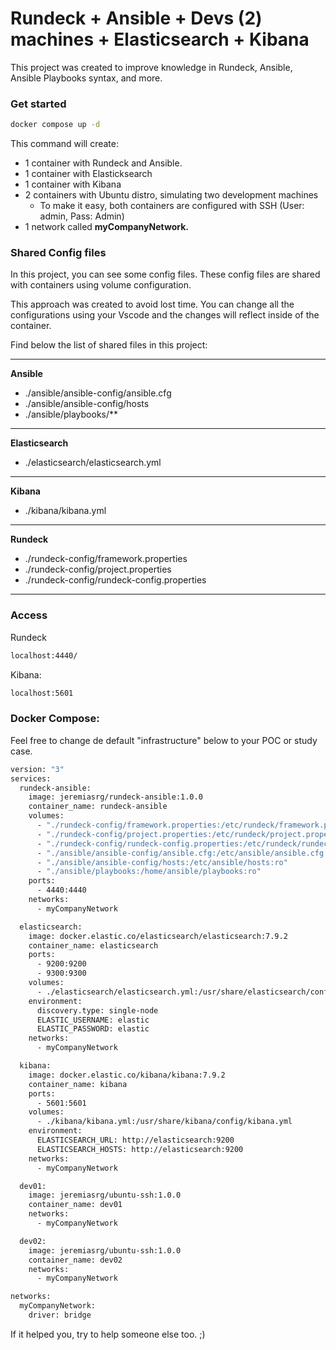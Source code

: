 # Rundeck + Ansible + Devs (2) machines + Elasticsearch + Kibana

This project was created to improve knowledge in Rundeck, Ansible, Ansible Playbooks syntax, and more.

### Get started

```bash
docker compose up -d
```

This command will create:

- 1 container with Rundeck and Ansible.
- 1 container with Elasticksearch
- 1 container with Kibana
- 2 containers with Ubuntu distro, simulating two development machines
  - To make it easy, both containers are configured with SSH (User: admin, Pass: Admin)
- 1 network called **myCompanyNetwork.**

### Shared Config files

In this project, you can see some config files. These config files are shared with containers using volume configuration.

This approach was created to avoid lost time. You can change all the configurations using your Vscode and the changes will reflect inside of the container.

Find below the list of shared files in this project:

---

**Ansible**

- ./ansible/ansible-config/ansible.cfg
- ./ansible/ansible-config/hosts
- ./ansible/playbooks/**

---

**Elasticsearch**

- ./elasticsearch/elasticsearch.yml

---

**Kibana**

- ./kibana/kibana.yml

---

**Rundeck**

- ./rundeck-config/framework.properties
- ./rundeck-config/project.properties
- ./rundeck-config/rundeck-config.properties

---

### Access

Rundeck

```bash
localhost:4440/
```

Kibana:

```bash
localhost:5601
```

### Docker Compose:

Feel free to change de default "infrastructure" below to your POC or study case.

```bash
version: "3"
services:
  rundeck-ansible:
    image: jeremiasrg/rundeck-ansible:1.0.0
    container_name: rundeck-ansible
    volumes:
      - "./rundeck-config/framework.properties:/etc/rundeck/framework.properties:ro"
      - "./rundeck-config/project.properties:/etc/rundeck/project.properties:ro"
      - "./rundeck-config/rundeck-config.properties:/etc/rundeck/rundeck-config.properties:ro"
      - "./ansible/ansible-config/ansible.cfg:/etc/ansible/ansible.cfg:ro"
      - "./ansible/ansible-config/hosts:/etc/ansible/hosts:ro"
      - "./ansible/playbooks:/home/ansible/playbooks:ro"
    ports:
      - 4440:4440
    networks:
      - myCompanyNetwork

  elasticsearch:
    image: docker.elastic.co/elasticsearch/elasticsearch:7.9.2
    container_name: elasticsearch
    ports:
      - 9200:9200
      - 9300:9300
    volumes:
      - ./elasticsearch/elasticsearch.yml:/usr/share/elasticsearch/config/elasticsearch.yml:ro
    environment:
      discovery.type: single-node
      ELASTIC_USERNAME: elastic
      ELASTIC_PASSWORD: elastic
    networks:
      - myCompanyNetwork

  kibana:
    image: docker.elastic.co/kibana/kibana:7.9.2
    container_name: kibana
    ports:
      - 5601:5601
    volumes:
      - ./kibana/kibana.yml:/usr/share/kibana/config/kibana.yml
    environment:
      ELASTICSEARCH_URL: http://elasticsearch:9200
      ELASTICSEARCH_HOSTS: http://elasticsearch:9200
    networks:
      - myCompanyNetwork

  dev01:
    image: jeremiasrg/ubuntu-ssh:1.0.0
    container_name: dev01
    networks:
      - myCompanyNetwork

  dev02:
    image: jeremiasrg/ubuntu-ssh:1.0.0
    container_name: dev02
    networks:
      - myCompanyNetwork

networks:
  myCompanyNetwork:
    driver: bridge
```

If it helped you, try to help someone else too. ;)
